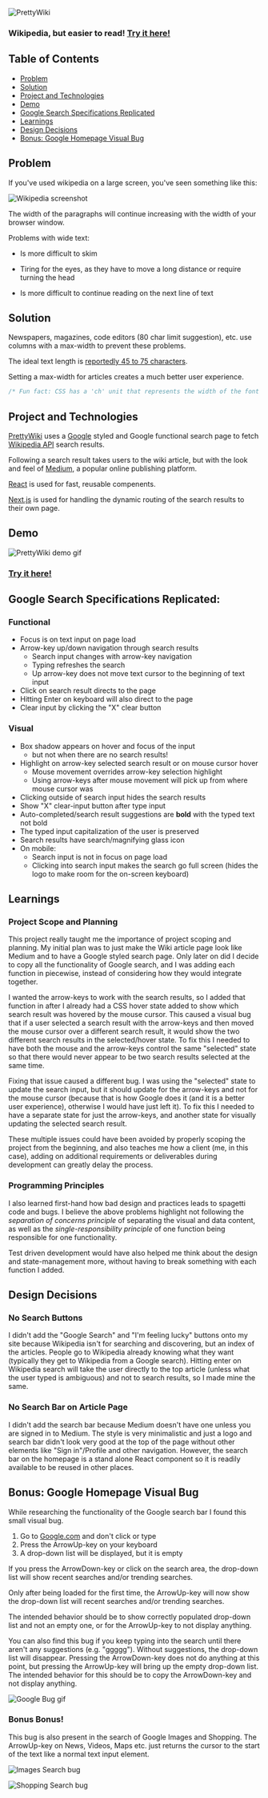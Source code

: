![PrettyWiki](/public/logo.svg)

### Wikipedia, but easier to read! [Try it here!](https://www.prettywiki.netlify.app)

## Table of Contents
- [Problem](https://github.com/aarontabuchi/prettywiki#problem)
- [Solution](https://github.com/aarontabuchi/prettywiki#solution)
- [Project and Technologies](https://github.com/aarontabuchi/prettywiki#project-and-technologies)
- [Demo](https://github.com/aarontabuchi/prettywiki#demo)
- [Google Search Specifications Replicated](https://github.com/aarontabuchi/prettywiki#google-search-specifications-replicated)
- [Learnings](https://github.com/aarontabuchi/prettywiki#learnings)
- [Design Decisions](https://github.com/aarontabuchi/prettywiki#design-decisions)
- [Bonus: Google Homepage Visual Bug](https://github.com/aarontabuchi/prettywiki#bonus-google-homepage-visual-bug)

## Problem

If you've used wikipedia on a large screen, you've seen something like this:

![Wikipedia screenshot](/public/wikipedia_screenshot.png)

The width of the paragraphs will continue increasing with the width of your browser window.

Problems with wide text:

- Is more difficult to skim
  
- Tiring for the eyes, as they have to move a long distance or require turning the head
  
- Is more difficult to continue reading on the next line of text

## Solution

Newspapers, magazines, code editors (80 char limit suggestion), etc. use columns with a max-width to prevent these problems.

The ideal text length is [reportedly 45 to 75 characters](https://www.smashingmagazine.com/2014/09/balancing-line-length-font-size-responsive-web-design/).

Setting a max-width for articles creates a much better user experience.

```css
/* Fun fact: CSS has a 'ch' unit that represents the width of the font's character "0", presumably to solve the above problem. I set the article pages to have a max-width of 70ch */
```

## Project and Technologies

[PrettyWiki](https://www.prettywiki.netlify.app) uses a [Google](https://www.google.com) styled and Google functional search page to fetch [Wikipedia API](https://www.mediawiki.org/wiki/API:Main_page) search results.

Following a search result takes users to the wiki article, but with the look and feel of [Medium](https://www.medium.com), a popular online publishing platform.

[React](https://www.reactjs.org) is used for fast, reusable compenents.

[Next.js](https://www.nextjs.org) is used for handling the dynamic routing of the search results to their own page.

## Demo
![PrettyWiki demo gif](/public/prettywiki_demo.gif)

### [Try it here!](https://www.prettywiki.netlify.app)

## Google Search Specifications Replicated:
### Functional
- Focus is on text input on page load
- Arrow-key up/down navigation through search results
  - Search input changes with arrow-key navigation
  - Typing refreshes the search
  - Up arrow-key does not move text cursor to the beginning of text input
- Click on search result directs to the page
- Hitting Enter on keyboard will also direct to the page
- Clear input by clicking the "X" clear button

### Visual
- Box shadow appears on hover and focus of the input
  - but not when there are no search results!
- Highlight on arrow-key selected search result or on mouse cursor hover
  - Mouse movement overrides arrow-key selection highlight
  - Using arrow-keys after mouse movement will pick up from where mouse cursor was
- Clicking outside of search input hides the search results
- Show "X" clear-input button after type input
- Auto-completed/search result suggestions are **bold** with the typed text not bold
- The typed input capitalization of the user is preserved
- Search results have search/magnifying glass icon
- On mobile:
  - Search input is not in focus on page load
  - Clicking into search input makes the search go full screen (hides the logo to make room for the on-screen keyboard)

## Learnings
### Project Scope and Planning
This project really taught me the importance of project scoping and planning. My initial plan was to just make the Wiki article page look like Medium and to have a Google styled search page. Only later on did I decide to copy all the functionality of Google search, and I was adding each function in piecewise, instead of considering how they would integrate together.

I wanted the arrow-keys to work with the search results, so I added that function in after I already had a CSS hover state added to show which search result was hovered by the mouse cursor. This caused a visual bug that if a user selected a search result with the arrow-keys and then moved the mouse cursor over a different search result, it would show the two different search results in the selected/hover state. To fix this I needed to have both the mouse and the arrow-keys control the same "selected" state so that there would never appear to be two search results selected at the same time.

Fixing that issue caused a different bug. I was using the "selected" state to update the search input, but it should update for the arrow-keys and not for the mouse cursor (because that is how Google does it (and it is a better user experience), otherwise I would have just left it). To fix this I needed to have a separate state for just the arrow-keys, and another state for visually updating the selected search result.

These multiple issues could have been avoided by properly scoping the project from the beginning, and also teaches me how a client (me, in this case), adding on additional requirements or deliverables during development can greatly delay the process.

### Programming Principles
I also learned first-hand how bad design and practices leads to spagetti code and bugs. I believe the above problems highlight not following the *separation of concerns principle* of separating the visual and data content, as well as the *single-responsibility principle* of one function being responsible for one functionality.

Test driven development would have also helped me think about the design and state-management more, without having to break something with each function I added.

## Design Decisions
### No Search Buttons
I didn't add the "Google Search" and "I'm feeling lucky" buttons onto my site because Wikipedia isn't for searching and discovering, but an index of the articles. People go to Wikipedia already knowing what they want (typically they get to Wikipedia from a Google search). Hitting enter on Wikipedia search will take the user directly to the top article (unless what the user typed is ambiguous) and not to search results, so I made mine the same.

### No Search Bar on Article Page
I didn't add the search bar because Medium doesn't have one unless you are signed in to Medium. The style is very minimalistic and just a logo and search bar didn't look very good at the top of the page without other elements like "Sign in"/Profile and other navigation.
However, the search bar on the homepage is a stand alone React component so it is readily available to be reused in other places.

## Bonus: Google Homepage Visual Bug
While researching the functionality of the Google search bar I found this small visual bug.

1. Go to [Google.com](https://www.google.com) and don't click or type
2. Press the ArrowUp-key on your keyboard
3. A drop-down list will be displayed, but it is empty

If you press the ArrowDown-key or click on the search area, the drop-down list will show recent searches and/or trending searches.

Only after being loaded for the first time, the ArrowUp-key will now show the drop-down list will recent searches and/or trending searches.

The intended behavior should be to show correctly populated drop-down list and not an empty one, or for the ArrowUp-key to not display anything.

You can also find this bug if you keep typing into the search until there aren't any suggestions (e.g. "ggggg"). Without suggestions, the drop-down list will disappear. Pressing the ArrowDown-key does not do anything at this point, but pressing the ArrowUp-key will bring up the empty drop-down list. The intended behavior for this should be to copy the ArrowDown-key and not display anything.

![Google Bug gif](/public/google_search_bug.gif)

### Bonus Bonus!
This bug is also present in the search of Google Images and Shopping. The ArrowUp-key on News, Videos, Maps etc. just returns the cursor to the start of the text like a normal text input element.

![Images Search bug](/public/images_search_bug.png)

![Shopping Search bug](/public/shopping_search_bug.png)
